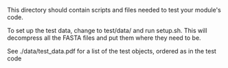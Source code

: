 This directory should contain scripts and files needed to test your module's code.

To set up the test data, change to test/data/ and run setup.sh. This will decompress all the FASTA
files and put them where they need to be.

See ./data/test_data.pdf for a list of the test objects, ordered as in the test code
 
